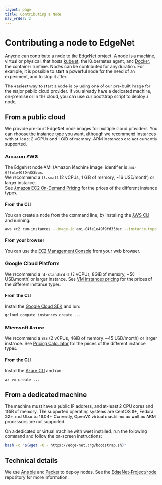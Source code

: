 ```yaml
---
layout: page
title: Contributing a Node
nav_order: 2
---
```


# Contributing a node to EdgeNet

Anyone can contribute a node to the EdgeNet project.
A node is a machine, virtual or physical, that hosts [kubelet](https://kubernetes.io/docs/reference/command-line-tools-reference/kubelet/), the Kubernetes agent, and [Docker](https://www.docker.com/), the container runtime.
Nodes can be contributed for any duration.
For example, it is possible to start a powerful node for the need of an experiment, and to stop it after.

The easiest way to start a node is by using one of our pre-built image for the major public cloud provider.
If you already have a dedicated machine, on-premise or in the cloud, you can use our bootstrap script to deploy a node.

## From a public cloud

We provide pre-built EdgeNet node images for multiple cloud providers.
You can choose the instance type you want, although we recommend instances with at-least 2 vCPUs and 1 GiB of memory.
ARM instances are not currently supported.

### Amazon AWS

The EdgeNet node AMI (Amazon Machine Image) identifier is `ami-04fe1e49f9fd33bac`.  
We recommend a `t3.small` (2 vCPUs, 1 GiB of memory, ~16 USD/month) or larger instance.  
See [Amazon EC2 On-Demand Pricing](https://aws.amazon.com/ec2/pricing/on-demand/) for the prices of the different instance types.

#### From the CLI

You can create a node from the command line, by installing the [AWS CLI](https://docs.aws.amazon.com/cli/latest/userguide/install-cliv2.html) and running:
```bash
aws ec2 run-instances --image-id ami-04fe1e49f9fd33bac --instance-type t3.small
```

#### From your browser

You can use the [EC2 Management Console](https://console.aws.amazon.com/ec2/v2/home) from your web browser.

### Google Cloud Platform

We recommend a `n1-standard-2` (2 vCPUs, 8GiB of memory, ~50 USD/month) or larger instance.
See [VM instances pricing](https://cloud.google.com/compute/vm-instance-pricing) for the prices of the different instance types.

#### From the CLI

Install the [Google Cloud SDK](https://cloud.google.com/sdk/docs/install) and run:
```bash
gcloud compute instances create ...
```

### Microsoft Azure

We recommend a `B2S` (2 vCPUs, 4GiB of memory, ~45 USD/month) or larger instance.
See [Pricing Calculator](https://azure.microsoft.com/en-us/pricing/calculator/) for the prices of the different instance types.

#### From the CLI

Install the [Azure CLI](https://docs.microsoft.com/en-us/cli/azure/install-azure-cli) and run:
```bash
az vm create ...
```

## From a dedicated machine

The machine must have a public IP address, and at-least 2 CPU cores and 1GiB of memory.
The supported operating systems are CentOS 8+, Fedora 32+ and Ubuntu 18.04+
Currently, OpenVZ virtual machines as well as ARM processors are not supported.

On a dedicated or virtual machine with [wget](https://www.gnu.org/software/wget/) installed, run the following command and follow the on-screen instructions:
```bash
bash -c "$(wget -O - https://edge-net.org/bootstrap.sh)"
```

## Technical details

We use [Ansible](https://www.ansible.com/) and [Packer](https://www.packer.io/) to deploy nodes.
See the [EdgeNet-Project/node](https://github.com/EdgeNet-project/node/) repository for more information.